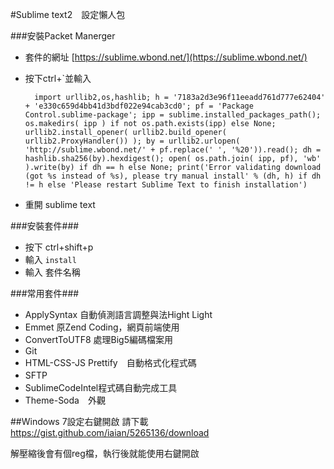 #Sublime text2　設定懶人包


###安裝Packet Manerger
* 套件的網址 [https://sublime.wbond.net/](https://sublime.wbond.net/)
* 按下ctrl+`並輸入

		import urllib2,os,hashlib; h = '7183a2d3e96f11eeadd761d777e62404' + 'e330c659d4bb41d3bdf022e94cab3cd0'; pf = 'Package Control.sublime-package'; ipp = sublime.installed_packages_path(); os.makedirs( ipp ) if not os.path.exists(ipp) else None; urllib2.install_opener( urllib2.build_opener( urllib2.ProxyHandler()) ); by = urllib2.urlopen( 'http://sublime.wbond.net/' + pf.replace(' ', '%20')).read(); dh = hashlib.sha256(by).hexdigest(); open( os.path.join( ipp, pf), 'wb' ).write(by) if dh == h else None; print('Error validating download (got %s instead of %s), please try manual install' % (dh, h) if dh != h else 'Please restart Sublime Text to finish installation')

* 重開 sublime text

###安裝套件###
* 按下 ctrl+shift+p
* 輸入 `install` 
* 輸入 套件名稱

###常用套件###
* ApplySyntax 自動偵測語言調整與法Hight Light
* Emmet 原Zend Coding，網頁前端使用
* ConvertToUTF8 處理Big5編碼檔案用
* Git
* HTML-CSS-JS Prettify　自動格式化程式碼
* SFTP　
* SublimeCodeIntel程式碼自動完成工具
* Theme-Soda　外觀

##Windows 7設定右鍵開啟
請下載　[https://gist.github.com/iaian/5265136/download
](https://gist.github.com/iaian/5265136/download)

解壓縮後會有個reg檔，執行後就能使用右鍵開啟